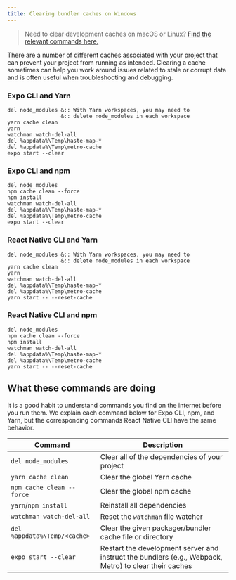 ```yaml
---
title: Clearing bundler caches on Windows
---
```


> Need to clear development caches on macOS or Linux? [Find the relevant commands here.](clear-cache-macos-linux.md)

There are a number of different caches associated with your project that can prevent your project from running as intended. Clearing a cache sometimes can help you work around issues related to stale or corrupt data and is often useful when troubleshooting and debugging.

### Expo CLI and Yarn
   ```
   del node_modules &:: With Yarn workspaces, you may need to
                    &:: delete node_modules in each workspace
   yarn cache clean
   yarn
   watchman watch-del-all
   del %appdata%\Temp\haste-map-*
   del %appdata%\Temp\metro-cache
   expo start --clear
   ```
### Expo CLI and npm
   ```
   del node_modules
   npm cache clean --force
   npm install
   watchman watch-del-all
   del %appdata%\Temp\haste-map-*
   del %appdata%\Temp\metro-cache
   expo start --clear
   ```
### React Native CLI and Yarn
   ```
   del node_modules &:: With Yarn workspaces, you may need to
                    &:: delete node_modules in each workspace
   yarn cache clean
   yarn
   watchman watch-del-all
   del %appdata%\Temp\haste-map-*
   del %appdata%\Temp\metro-cache
   yarn start -- --reset-cache
   ```
### React Native CLI and npm
   ```
   del node_modules
   npm cache clean --force
   npm install
   watchman watch-del-all
   del %appdata%\Temp\haste-map-*
   del %appdata%\Temp\metro-cache
   yarn start -- --reset-cache
   ```

## What these commands are doing

It is a good habit to understand commands you find on the internet before you run them. We explain each command below for Expo CLI, npm, and Yarn, but the corresponding commands React Native CLI have the same behavior.

| Command                 | Description |
| ----------------------- | ----------- |
|`del node_modules`           | Clear all of the dependencies of your project |
|`yarn cache clean`           | Clear the global Yarn cache |
|`npm cache clean --force`    | Clear the global npm cache |
|`yarn`/`npm install`         | Reinstall all dependencies |
|`watchman watch-del-all`     | Reset the `watchman` file watcher |
|`del %appdata%\Temp/<cache>` | Clear the given packager/bundler cache file or directory |
|`expo start --clear`         | Restart the development server and instruct the bundlers (e.g., Webpack, Metro) to clear their caches |
